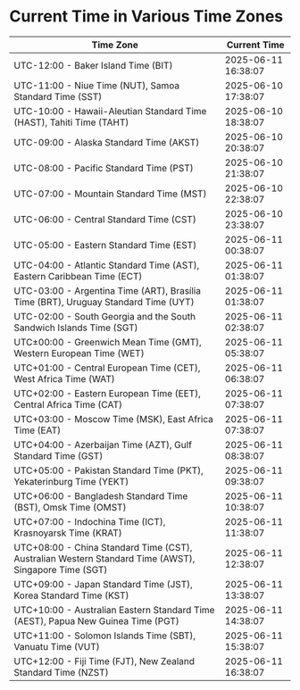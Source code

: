 # Current Time in Various Time Zones

| Time Zone | Current Time |
|-----------|--------------|
| UTC-12:00 - Baker Island Time (BIT) | 2025-06-11 16:38:07 |
| UTC-11:00 - Niue Time (NUT), Samoa Standard Time (SST) | 2025-06-10 17:38:07 |
| UTC-10:00 - Hawaii-Aleutian Standard Time (HAST), Tahiti Time (TAHT) | 2025-06-10 18:38:07 |
| UTC-09:00 - Alaska Standard Time (AKST) | 2025-06-10 20:38:07 |
| UTC-08:00 - Pacific Standard Time (PST) | 2025-06-10 21:38:07 |
| UTC-07:00 - Mountain Standard Time (MST) | 2025-06-10 22:38:07 |
| UTC-06:00 - Central Standard Time (CST) | 2025-06-10 23:38:07 |
| UTC-05:00 - Eastern Standard Time (EST) | 2025-06-11 00:38:07 |
| UTC-04:00 - Atlantic Standard Time (AST), Eastern Caribbean Time (ECT) | 2025-06-11 01:38:07 |
| UTC-03:00 - Argentina Time (ART), Brasília Time (BRT), Uruguay Standard Time (UYT) | 2025-06-11 01:38:07 |
| UTC-02:00 - South Georgia and the South Sandwich Islands Time (SGT) | 2025-06-11 02:38:07 |
| UTC±00:00 - Greenwich Mean Time (GMT), Western European Time (WET) | 2025-06-11 05:38:07 |
| UTC+01:00 - Central European Time (CET), West Africa Time (WAT) | 2025-06-11 06:38:07 |
| UTC+02:00 - Eastern European Time (EET), Central Africa Time (CAT) | 2025-06-11 07:38:07 |
| UTC+03:00 - Moscow Time (MSK), East Africa Time (EAT) | 2025-06-11 07:38:07 |
| UTC+04:00 - Azerbaijan Time (AZT), Gulf Standard Time (GST) | 2025-06-11 08:38:07 |
| UTC+05:00 - Pakistan Standard Time (PKT), Yekaterinburg Time (YEKT) | 2025-06-11 09:38:07 |
| UTC+06:00 - Bangladesh Standard Time (BST), Omsk Time (OMST) | 2025-06-11 10:38:07 |
| UTC+07:00 - Indochina Time (ICT), Krasnoyarsk Time (KRAT) | 2025-06-11 11:38:07 |
| UTC+08:00 - China Standard Time (CST), Australian Western Standard Time (AWST), Singapore Time (SGT) | 2025-06-11 12:38:07 |
| UTC+09:00 - Japan Standard Time (JST), Korea Standard Time (KST) | 2025-06-11 13:38:07 |
| UTC+10:00 - Australian Eastern Standard Time (AEST), Papua New Guinea Time (PGT) | 2025-06-11 14:38:07 |
| UTC+11:00 - Solomon Islands Time (SBT), Vanuatu Time (VUT) | 2025-06-11 15:38:07 |
| UTC+12:00 - Fiji Time (FJT), New Zealand Standard Time (NZST) | 2025-06-11 16:38:07 |
